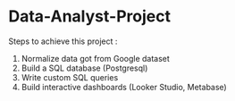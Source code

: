 # Data-Analyst-Project
Steps to achieve this project :
1. Normalize data got from Google dataset
2. Build a SQL database (Postgresql)
3. Write custom SQL queries
4. Build interactive dashboards (Looker Studio, Metabase)
